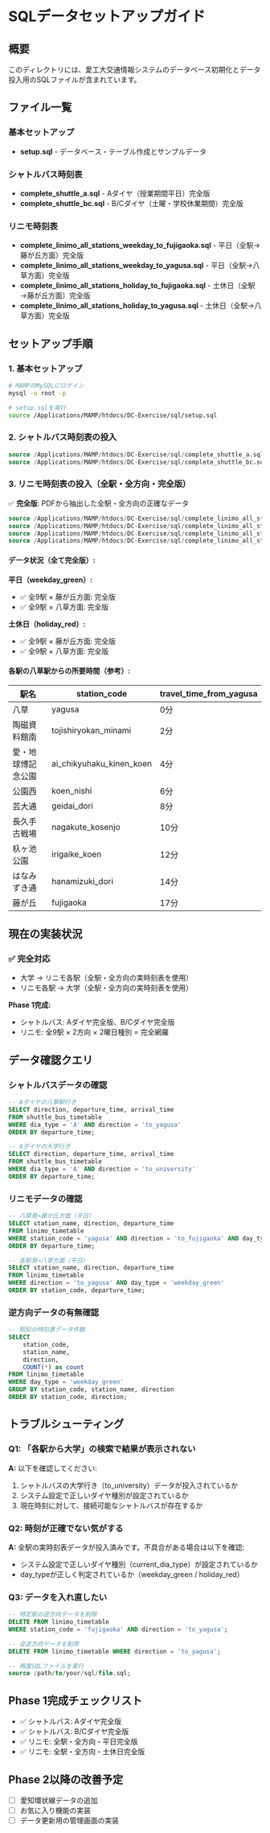 # SQLデータセットアップガイド

## 概要
このディレクトリには、愛工大交通情報システムのデータベース初期化とデータ投入用のSQLファイルが含まれています。

## ファイル一覧

### 基本セットアップ
- **setup.sql** - データベース・テーブル作成とサンプルデータ

### シャトルバス時刻表
- **complete_shuttle_a.sql** - Aダイヤ（授業期間平日）完全版
- **complete_shuttle_bc.sql** - B/Cダイヤ（土曜・学校休業期間）完全版

### リニモ時刻表
- **complete_linimo_all_stations_weekday_to_fujigaoka.sql** - 平日（全駅→藤が丘方面）完全版
- **complete_linimo_all_stations_weekday_to_yagusa.sql** - 平日（全駅→八草方面）完全版
- **complete_linimo_all_stations_holiday_to_fujigaoka.sql** - 土休日（全駅→藤が丘方面）完全版
- **complete_linimo_all_stations_holiday_to_yagusa.sql** - 土休日（全駅→八草方面）完全版

## セットアップ手順

### 1. 基本セットアップ
```bash
# MAMPのMySQLにログイン
mysql -u root -p

# setup.sqlを実行
source /Applications/MAMP/htdocs/DC-Exercise/sql/setup.sql
```

### 2. シャトルバス時刻表の投入
```sql
source /Applications/MAMP/htdocs/DC-Exercise/sql/complete_shuttle_a.sql;
source /Applications/MAMP/htdocs/DC-Exercise/sql/complete_shuttle_bc.sql;
```

### 3. リニモ時刻表の投入（全駅・全方向・完全版）

✅ **完全版**: PDFから抽出した全駅・全方向の正確なデータ

```sql
source /Applications/MAMP/htdocs/DC-Exercise/sql/complete_linimo_all_stations_weekday_to_fujigaoka.sql;
source /Applications/MAMP/htdocs/DC-Exercise/sql/complete_linimo_all_stations_weekday_to_yagusa.sql;
source /Applications/MAMP/htdocs/DC-Exercise/sql/complete_linimo_all_stations_holiday_to_fujigaoka.sql;
source /Applications/MAMP/htdocs/DC-Exercise/sql/complete_linimo_all_stations_holiday_to_yagusa.sql;
```

#### データ状況（全て完全版）:
**平日（weekday_green）:**
- ✅ 全9駅 × 藤が丘方面: 完全版
- ✅ 全9駅 × 八草方面: 完全版

**土休日（holiday_red）:**
- ✅ 全9駅 × 藤が丘方面: 完全版
- ✅ 全9駅 × 八草方面: 完全版

#### 各駅の八草駅からの所要時間（参考）:
| 駅名 | station_code | travel_time_from_yagusa |
|------|--------------|-------------------------|
| 八草 | yagusa | 0分 |
| 陶磁資料館南 | tojishiryokan_minami | 2分 |
| 愛・地球博記念公園 | ai_chikyuhaku_kinen_koen | 4分 |
| 公園西 | koen_nishi | 6分 |
| 芸大通 | geidai_dori | 8分 |
| 長久手古戦場 | nagakute_kosenjo | 10分 |
| 杁ヶ池公園 | irigaike_koen | 12分 |
| はなみずき通 | hanamizuki_dori | 14分 |
| 藤が丘 | fujigaoka | 17分 |

## 現在の実装状況

### ✅ 完全対応
- 大学 → リニモ各駅（全駅・全方向の実時刻表を使用）
- リニモ各駅 → 大学（全駅・全方向の実時刻表を使用）

**Phase 1完成:**
- シャトルバス: Aダイヤ完全版、B/Cダイヤ完全版
- リニモ: 全9駅 × 2方向 × 2曜日種別 = 完全網羅

## データ確認クエリ

### シャトルバスデータの確認
```sql
-- Aダイヤの八草駅行き
SELECT direction, departure_time, arrival_time
FROM shuttle_bus_timetable
WHERE dia_type = 'A' AND direction = 'to_yagusa'
ORDER BY departure_time;

-- Aダイヤの大学行き
SELECT direction, departure_time, arrival_time
FROM shuttle_bus_timetable
WHERE dia_type = 'A' AND direction = 'to_university'
ORDER BY departure_time;
```

### リニモデータの確認
```sql
-- 八草発→藤が丘方面（平日）
SELECT station_name, direction, departure_time
FROM linimo_timetable
WHERE station_code = 'yagusa' AND direction = 'to_fujigaoka' AND day_type = 'weekday_green'
ORDER BY departure_time;

-- 各駅発→八草方面（平日）
SELECT station_name, direction, departure_time
FROM linimo_timetable
WHERE direction = 'to_yagusa' AND day_type = 'weekday_green'
ORDER BY station_code, departure_time;
```

### 逆方向データの有無確認
```sql
-- 駅別の時刻表データ件数
SELECT
    station_code,
    station_name,
    direction,
    COUNT(*) as count
FROM linimo_timetable
WHERE day_type = 'weekday_green'
GROUP BY station_code, station_name, direction
ORDER BY station_code, direction;
```

## トラブルシューティング

### Q1: 「各駅から大学」の検索で結果が表示されない
**A:** 以下を確認してください:
1. シャトルバスの大学行き（to_university）データが投入されているか
2. システム設定で正しいダイヤ種別が設定されているか
3. 現在時刻に対して、接続可能なシャトルバスが存在するか

### Q2: 時刻が正確でない気がする
**A:** 全駅の実時刻表データが投入済みです。不具合がある場合は以下を確認:
- システム設定で正しいダイヤ種別（current_dia_type）が設定されているか
- day_typeが正しく判定されているか（weekday_green / holiday_red）

### Q3: データを入れ直したい
```sql
-- 特定駅の逆方向データを削除
DELETE FROM linimo_timetable
WHERE station_code = 'fujigaoka' AND direction = 'to_yagusa';

-- 全逆方向データを削除
DELETE FROM linimo_timetable WHERE direction = 'to_yagusa';

-- 再度SQLファイルを実行
source /path/to/your/sql/file.sql;
```

## Phase 1完成チェックリスト
- ✅ シャトルバス: Aダイヤ完全版
- ✅ シャトルバス: B/Cダイヤ完全版
- ✅ リニモ: 全駅・全方向・平日完全版
- ✅ リニモ: 全駅・全方向・土休日完全版

## Phase 2以降の改善予定
- [ ] 愛知環状線データの追加
- [ ] お気に入り機能の実装
- [ ] データ更新用の管理画面の実装
